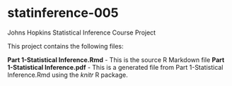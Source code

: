 statinference-005
=================

Johns Hopkins Statistical Inference Course Project

This project contains the following files:

**Part 1-Statistical Inference.Rmd** - This is the source R Markdown file
**Part 1-Statistical Inference.pdf** - This is a generated file from Part 1-Statistical Inference.Rmd using the *knitr* R package.
